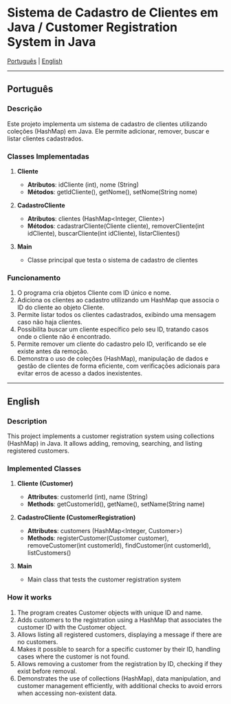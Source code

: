 # Sistema de Cadastro de Clientes em Java / Customer Registration System in Java

[Português](#português) | [English](#english)

---

<a id="português"></a>
## Português

### Descrição
Este projeto implementa um sistema de cadastro de clientes utilizando coleções (HashMap) em Java. Ele permite adicionar, remover, buscar e listar clientes cadastrados.

### Classes Implementadas
1. **Cliente**
   - **Atributos**: idCliente (int), nome (String)
   - **Métodos**: getIdCliente(), getNome(), setNome(String nome)

2. **CadastroCliente**
   - **Atributos**: clientes (HashMap<Integer, Cliente>)
   - **Métodos**: cadastrarCliente(Cliente cliente), removerCliente(int idCliente), buscarCliente(int idCliente), listarClientes()

3. **Main**
   - Classe principal que testa o sistema de cadastro de clientes

### Funcionamento
1. O programa cria objetos Cliente com ID único e nome.
2. Adiciona os clientes ao cadastro utilizando um HashMap que associa o ID do cliente ao objeto Cliente.
3. Permite listar todos os clientes cadastrados, exibindo uma mensagem caso não haja clientes.
4. Possibilita buscar um cliente específico pelo seu ID, tratando casos onde o cliente não é encontrado.
5. Permite remover um cliente do cadastro pelo ID, verificando se ele existe antes da remoção.
6. Demonstra o uso de coleções (HashMap), manipulação de dados e gestão de clientes de forma eficiente, com verificações adicionais para evitar erros de acesso a dados inexistentes.

---

<a id="english"></a>
## English

### Description
This project implements a customer registration system using collections (HashMap) in Java. It allows adding, removing, searching, and listing registered customers.

### Implemented Classes
1. **Cliente (Customer)**
   - **Attributes**: customerId (int), name (String)
   - **Methods**: getCustomerId(), getName(), setName(String name)

2. **CadastroCliente (CustomerRegistration)**
   - **Attributes**: customers (HashMap<Integer, Customer>)
   - **Methods**: registerCustomer(Customer customer), removeCustomer(int customerId), findCustomer(int customerId), listCustomers()

3. **Main**
   - Main class that tests the customer registration system

### How it works
1. The program creates Customer objects with unique ID and name.
2. Adds customers to the registration using a HashMap that associates the customer ID with the Customer object.
3. Allows listing all registered customers, displaying a message if there are no customers.
4. Makes it possible to search for a specific customer by their ID, handling cases where the customer is not found.
5. Allows removing a customer from the registration by ID, checking if they exist before removal.
6. Demonstrates the use of collections (HashMap), data manipulation, and customer management efficiently, with additional checks to avoid errors when accessing non-existent data.
